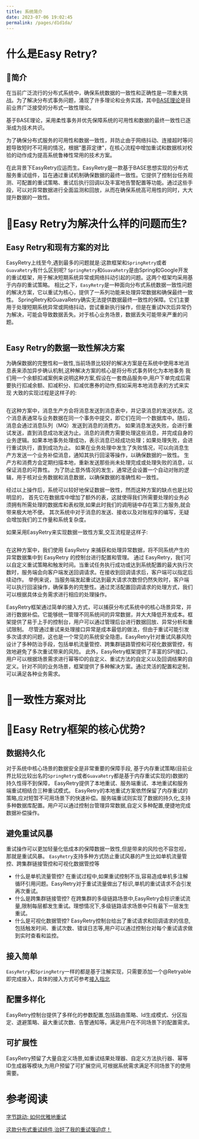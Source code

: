 ```yaml
---
title: 系统简介
date: 2023-07-06 19:02:45
permalink: /pages/d1d1da/
---
```

# 什么是Easy Retry?
## 🌈简介
在当前广泛流行的分布式系统中，确保系统数据的一致性和正确性是一项重大挑战。为了解决分布式事务问题，涌现了许多理论和业务实践，其中[BASE理论](https://juejin.cn/post/6844903621495095304?searchId=20230714161300FB7FF57C596ECF34E2D4)是目前业界广泛接受的分布式一致性理论。

基于BASE理论，采用柔性事务并优先保障系统的可用性和数据的最终一致性已逐渐成为技术共识。

为了确保分布式服务的可用性和数据一致性，并防止由于网络抖动、连接超时等问题导致短时不可用的情况，根据"墨菲定律"，在核心流程中增加重试和数据核对校验的动作成为提高系统鲁棒性常用的技术方案。

在此背景下EasyRetry应运而生。EasyRetry是一款基于BASE思想实现的分布式服务重试组件，旨在通过重试机制确保数据的最终一致性。它提供了控制台任务观测、可配置的重试策略、重试后执行回调以及丰富地告警配置等功能。通过这些手段，可以对异常数据进行全面监测和回放，从而在确保系统高可用性的同时，大大提升数据的一致性。

# 🌈Easy Retry为解决什么样的问题而生?
## Easy Retry和现有方案的对比
EasyRetry上线至今,遇到最多的问题就是:这款框架和`SpringRetry`或者`GuavaRetry`有什么区别呢?
`SpringRetry`和`GuavaRetry`是由Spring和Google开发的重试框架，用于解决短期系统异常或网络抖动引起的问题。这两个框架均采用基于内存的重试策略。
相比之下，`EasyRetry`是一种面向分布式系统数据一致性问题的解决方案，它以重试为核心，提供了一系列功能来处理异常数据和确保最终一致性。
SpringRetry和GuavaRetry确实无法提供数据最终一致性的保障。它们主要用于处理短期系统异常或网络抖动，尝试重新执行操作，但是在重试N次后异常仍为解决，可能会导致数据丢失。对于核心业务场景，数据丢失可能带来严重的问题。

<img :src="$withBase('/img/内存重试请求的缺陷.png')" class="no-zoom" style="zoom: 100%;">

## Easy Retry的数据一致性解决方案
为确保数据的完整性和一致性,当前场景比较好的解决方案是在系统中使用本地消息表来添加异步确认机制,这种解决方案的核心是将分布式事务转化为本地事务
我们用一个余额扣减案例来说明这种方案,假设在一套商品服务中,用户下单完成后需要执行扣减余额、扣减积分、扣减优惠券的动作,假如采用本地消息表的方式来实现
大致的实现过程是这样子的:

<img :src="$withBase('/img/本地消息表实现数据一致性.png')" class="no-zoom" style="zoom: 100%;">

在这种方案中，消息生产方会将消息发送到消息表中，并记录消息的发送状态。这个消息表通常与业务数据在同一个事务中提交，即它们在同一个数据库中。随后，消息会通过消息队列（MQ）发送到消息的消费方。
如果消息发送失败，会进行重试发送，直到消息成功发送为止。消息的消费方需要处理这些消息，并完成自身的业务逻辑。如果本地事务处理成功，表示消息已经成功处理；如果处理失败，会进行重试执行，直到成功为止。
如果在业务处理中发生了失败情况，可以向消息生产方发送一个业务补偿消息，通知其执行回滚等操作，以确保数据的一致性。
生产方和消费方会定期扫描本地，重新发送那些尚未处理完成或处理失败的消息，以保证消息的可靠性。
为了防止意外情况的发生，通常还会设置一个自动对账的逻辑，用于核对业务数据和消息数据，以确保数据的准确性和一致性。

经过以上操作后，系统可以较好地保证数据一致性，然而这种方案的缺点也是比较明显的，
首先它在数据库中增加了额外的表，这就使得我们所需要处理的业务必须拥有所需处理的数据库和表权限,如果此时我们的调用链中存在第三方服务,就会带来极大地不便。
其次系统中对于消息的发送、接收以及对账程序的编写，无疑会增加我们的工作量和系统复杂度。

如果采用EasyRetry来实现数据一致性方案,交互流程是这样子:

<img :src="$withBase('/img/采用EasyRetry实现数据一致性.png')" class="no-zoom" style="zoom: 100%;">

在这种方案中，我们使用 EasyRetry 来捕获和处理异常数据，将不同系统产生的异常数据集中到 EasyRetry 的控制台进行配置和管理。
通过 EasyRetry，我们可以自定义重试策略和触发时间。当重试任务执行成功或达到系统配置的最大执行次数时，服务端会向客户端发送回调请求。在接收到回调请求后，客户端可以指定后续动作。
举例来说，当服务端发起重试达到最大请求次数但仍然失败时，客户端可以执行回滚操作，确保事务的完整性。通过灵活配置回调请求的处理方式，我们可以根据具体业务需求进行相应的处理操作。

EasyRetry框架通过简单的接入方式，可以捕获分布式系统中的核心场景异常，并进行数据补偿。它能够统一管理不同系统间的异常数据，并大大降低开发成本。框架提供了易于上手的控制台，用户可以通过管理后台进行数据回放、异常分析和重试限制。
尽管通过重试来处理接口异常是成本最低的做法，但由于重试可能引发多次请求的问题，这也是一个常见的系统安全隐患。EasyRetry针对重试风暴风险设计了多种防治手段，包括单机流量管控、跨集群链路管控和可视化数据管控，有效地避免了多次重试带来的风险。
此外，EasyRetry框架提供了丰富的SPI接口，用户可以根据场景需求进行幂等ID的自定义、重试方法的自定义以及回调结果的自定义。针对不同的业务场景，框架提供了多种解决方案。通过灵活的配置和定制，可以满足各种业务需求。

# 🌈一致性方案对比

# 🌈Easy Retry框架的核心优势?
## 数据持久化
对于系统中核心场景的数据安全是非常重要的保障手段, 基于内存重试策略(目前业界比较比较出名的`SpringRetry`或者`GuavaRetry`都是基于内存重试实现的)数据的持久性得不到保障，
EasyRetry提供了本地重试、服务端重试、本地重试和服务端重试相结合三种重试模式。
EasyRetry的本地重试方案依然保留了内存重试的策略,应对短暂不可用场景下的快速补偿。服务端重试则实现了数据的持久化,支持多种数据库配置。用户可以通过控制台管理异常数据,自定义多种配置,便捷地完成数据补偿操作。

## 避免重试风暴
重试操作可以更加轻量化低成本的保障数据一致性,但是带来的风险也不容忽视，那就是重试风暴。
`EasyRetry`支持多种方式防止重试风暴的产生比如单机流量管控、跨集群链接管控和可视化数据管控等
- 什么是单机流量管控?
    在重试过程中,如果重试控制不当,容易造成单机多注解循环引用问题。EasyRetry对于重试流量做出了标识,单机的重试请求不会引发再次重试。
  <img :src="$withBase('/img/单机多注解循环引用问题.png')" class="no-zoom" style="zoom: 100%;">
- 什么是跨集群链接管控?
    在跨集群的多级链路场景中,EasyRetry会标识重试流量,限制每层都发生重试。理想情况下,多级链路请求场景中只有最下一层发生重试。
  <img :src="$withBase('/img/EasyRetry标识重试流量.png')" class="no-zoom" style="zoom: 100%;">
- 什么是可视化数据管控?
    EasyRetry控制台给出了重试请求和回调请求的信息,包括触发时间、重试次数、错误日志等,用户可以通过控制台对每个重试请求做到实时查看和监控。
## 接入简单
`EasyRetry`和`SpringRetry`一样的都是基于注解实现，只需要添加一个@Retryable即完成接入，具体的接入方式可参考[接入指北](/pages/da9ecc/)
## 配置多样化
EasyRetry控制台提供了多样化的参数配置,包括路由策略、Id生成模式、分区指定、退避策略、最大重试次数、告警通知等。满足用户在不同场景下的配置需求。
## 可扩展性
EasyRetry预留了大量自定义场景,如重试结果处理器、自定义方法执行器、幂等ID生成器等模块,为用户预留了可扩展空间,可根据系统需求满足不同场景下的使用需要。
# 参考阅读

[字节跳动: 如何优雅地重试](https://juejin.cn/post/6914091859463634951)

[这款分布式重试组件,治好了我的重试强迫症！](https://juejin.cn/post/7249607108043145274) 











